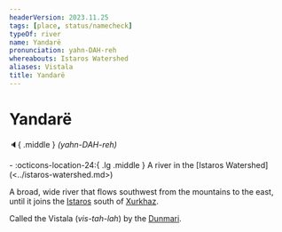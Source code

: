 ```yaml
---
headerVersion: 2023.11.25
tags: [place, status/namecheck]
typeOf: river
name: Yandarë
pronunciation: yahn-DAH-reh
whereabouts: Istaros Watershed
aliases: Vistala
title: Yandarë
---
```

# Yandarë
:speaker:{ .middle } *(yahn-DAH-reh)*  
<div class="grid cards ext-narrow-margin ext-one-column" markdown>
-    :octicons-location-24:{ .lg .middle } A river in the [Istaros Watershed](<../istaros-watershed.md>)  
</div>


A broad, wide river that flows southwest from the mountains to the east, until it joins the [Istaros](<./istaros.md>) south of [Xurkhaz](<../xurkhaz/xurkhaz.md>). 

Called the Vistala (*vis-tah-lah*) by the [Dunmari](<../../greater-dunmar/realms/dunmar/dunmar.md>). 
